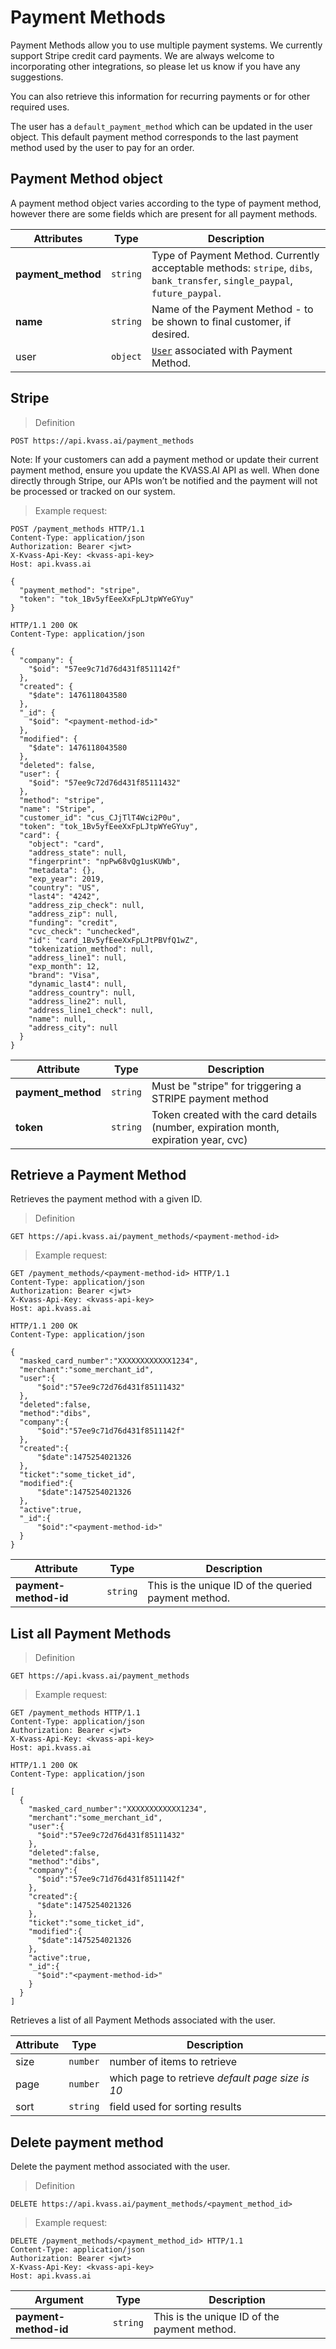 # Payment Methods

Payment Methods allow you to use multiple payment systems. We currently support Stripe credit card payments.
We are always welcome to incorporating other integrations, so please let us know if you have any suggestions.

You can also retrieve this information for recurring payments or for other required uses.

The user has a `default_payment_method` which can be updated in the user object. This default payment method corresponds to the last payment method used by the user to pay for an order.

## Payment Method object

A payment method object varies according to the type of payment method,
however there are some fields which are present for all payment methods.

Attributes | Type | Description
---------- | ---- | ------
**payment_method** | `string` | Type of Payment Method. Currently acceptable methods: `stripe`, `dibs`, `bank_transfer`, `single_paypal`, `future_paypal`.
**name** | `string` | Name of the Payment Method - to be shown to final customer, if desired.
user | `object` | [`User`](#users) associated with Payment Method.


## Stripe


> Definition

```
POST https://api.kvass.ai/payment_methods
```

<aside class="warning">
Note: If your customers can add a payment method or update their current payment method, ensure you update the KVASS.AI API as well.  When done directly through Stripe, our APIs won’t be notified and the payment will not be processed or tracked on our system.
</aside>


> Example request:

``` http
POST /payment_methods HTTP/1.1
Content-Type: application/json
Authorization: Bearer <jwt>
X-Kvass-Api-Key: <kvass-api-key>
Host: api.kvass.ai

{
  "payment_method": "stripe",
  "token": "tok_1Bv5yfEeeXxFpLJtpWYeGYuy"
}
```

``` http
HTTP/1.1 200 OK
Content-Type: application/json

{
  "company": {
    "$oid": "57ee9c71d76d431f8511142f"
  },
  "created": {
    "$date": 1476118043580
  },
  "_id": {
    "$oid": "<payment-method-id>"
  },
  "modified": {
    "$date": 1476118043580
  },
  "deleted": false,
  "user": {
    "$oid": "57ee9c72d76d431f85111432"
  },
  "method": "stripe",
  "name": "Stripe",
  "customer_id": "cus_CJjTlT4Wci2P0u",
  "token": "tok_1Bv5yfEeeXxFpLJtpWYeGYuy",
  "card": {
    "object": "card",
    "address_state": null,
    "fingerprint": "npPw68vQg1usKUWb",
    "metadata": {},
    "exp_year": 2019,
    "country": "US",
    "last4": "4242",
    "address_zip_check": null,
    "address_zip": null,
    "funding": "credit",
    "cvc_check": "unchecked",
    "id": "card_1Bv5yfEeeXxFpLJtPBVfQ1wZ",
    "tokenization_method": null,
    "address_line1": null,
    "exp_month": 12,
    "brand": "Visa",
    "dynamic_last4": null,
    "address_country": null,
    "address_line2": null,
    "address_line1_check": null,
    "name": null,
    "address_city": null
  }
}
```

Attribute | Type | Description
--------- | ---- | ------
**payment_method** | `string` | Must be "stripe" for triggering a STRIPE payment method
**token** | `string` | Token created with the card details (number, expiration month, expiration year, cvc)


## Retrieve a Payment Method

Retrieves the payment method with a given ID.

> Definition

```
GET https://api.kvass.ai/payment_methods/<payment-method-id>
```

> Example request:

``` http
GET /payment_methods/<payment-method-id> HTTP/1.1
Content-Type: application/json
Authorization: Bearer <jwt>
X-Kvass-Api-Key: <kvass-api-key>
Host: api.kvass.ai
```

``` http
HTTP/1.1 200 OK
Content-Type: application/json

{
  "masked_card_number":"XXXXXXXXXXXX1234",
  "merchant":"some_merchant_id",
  "user":{
      "$oid":"57ee9c72d76d431f85111432"
  },
  "deleted":false,
  "method":"dibs",
  "company":{
      "$oid":"57ee9c71d76d431f8511142f"
  },
  "created":{
      "$date":1475254021326
  },
  "ticket":"some_ticket_id",
  "modified":{
      "$date":1475254021326
  },
  "active":true,
  "_id":{
      "$oid":"<payment-method-id>"
  }
}
```


Attribute | Type | Description
--------- | ---- | ------
**payment-method-id** | `string` | This is the unique ID of the queried payment method.


## List all Payment Methods

> Definition

```
GET https://api.kvass.ai/payment_methods
```

> Example request:

``` http
GET /payment_methods HTTP/1.1
Content-Type: application/json
Authorization: Bearer <jwt>
X-Kvass-Api-Key: <kvass-api-key>
Host: api.kvass.ai
```

``` http
HTTP/1.1 200 OK
Content-Type: application/json

[
  {
    "masked_card_number":"XXXXXXXXXXXX1234",
    "merchant":"some_merchant_id",
    "user":{
      "$oid":"57ee9c72d76d431f85111432"
    },
    "deleted":false,
    "method":"dibs",
    "company":{
      "$oid":"57ee9c71d76d431f8511142f"
    },
    "created":{
      "$date":1475254021326
    },
    "ticket":"some_ticket_id",
    "modified":{
      "$date":1475254021326
    },
    "active":true,
    "_id":{
      "$oid":"<payment-method-id>"
    }
  }
]
```

Retrieves a list of all Payment Methods associated with the user.

Attribute | Type | Description
--------- | ---- | ------
size | `number` | number of items to retrieve
page | `number` | which page to retrieve _default page size is 10_
sort | `string` | field used for sorting results

## Delete payment method

Delete the payment method associated with the user.

> Definition

```
DELETE https://api.kvass.ai/payment_methods/<payment_method_id>
```

> Example request:

``` http
DELETE /payment_methods/<payment_method_id> HTTP/1.1
Content-Type: application/json
Authorization: Bearer <jwt>
X-Kvass-Api-Key: <kvass-api-key>
Host: api.kvass.ai
```


Argument | Type | Description
--------- | ---- | ------
**payment-method-id** | `string` | This is the unique ID of the payment method.

